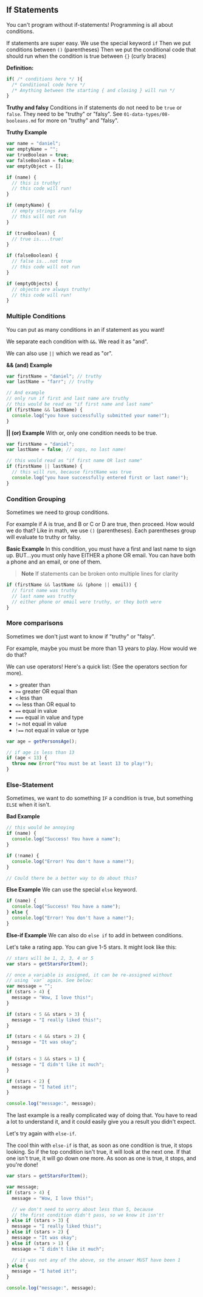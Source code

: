 ## If Statements

You can't program without if-statements! Programming is all about conditions.

If statements are super easy.
We use the special keyword `if`
Then we put conditions between `()` (parentheses)
Then we put the conditional code that should run when the condition is true between `{}` (curly braces)

**Definition:**

```js
if( /* conditions here */ ){
  /* Conditional code here */
  /* Anything between the starting { and closing } will run */
}
```

**Truthy and falsy**
Conditions in if statements do not need to be `true` or `false`. They need to be "truthy" or "falsy". See `01-data-types/08-booleans.md` for more on "truthy" and "falsy".

**Truthy Example**

```js
var name = "daniel";
var emptyName = "";
var trueBoolean = true;
var falseBoolean = false;
var emptyObject = [];

if (name) {
  // this is truthy!
  // this code will run!
}

if (emptyName) {
  // empty strings are falsy
  // this will not run
}

if (trueBoolean) {
  // true is....true!
}

if (falseBoolean) {
  // false is...not true
  // this code will not run
}

if (emptyObjects) {
  // objects are always truthy!
  // this code will run!
}
```

### Multiple Conditions

You can put as many conditions in an if statement as you want!

We separate each condition with `&&`. We read it as "and".

We can also use `||` which we read as "or".

**&& (and) Example**

```js
var firstName = "daniel"; // truthy
var lastName = "farr"; // truthy

// And example
// only run if first and last name are truthy
// this would be read as "if first name and last name"
if (firstName && lastName) {
  console.log("you have successfully submitted your name!");
}
```

**|| (or) Example**
With or, only one condition needs to be true.

```js
var firstName = "daniel";
var lastName = false; // oops, no last name!

// this would read as "if first name OR last name"
if (firstName || lastName) {
  // this will run, because firstName was true
  console.log("you have successfully entered first or last name!");
}
```

### Condition Grouping

Sometimes we need to group conditions.

For example if A is true, and B or C or D are true, then proceed. How would we do that? Like in math, we use `()` (parentheses). Each parentheses group will evaluate to truthy or falsy.

**Basic Example**
In this condition, you must have a first and last name to sign up.
BUT...you must only have EITHER a phone OR email. You can have both a phone and an email, or one of them.

> **Note** If statements can be broken onto multiple lines for clarity

```js
if (firstName && lastName && (phone || email)) {
  // first name was truthy
  // last name was truthy
  // either phone or email were truthy, or they both were
}
```

### More comparisons

Sometimes we don't just want to know if "truthy" or "falsy".

For example, maybe you must be more than 13 years to play. How would we do that?

We can use operators! Here's a quick list: (See the operators section for more).

- `>` greater than
- `>=` greater OR equal than
- `<` less than
- `<=` less than OR equal to
- `==` equal in value
- `===` equal in value and type
- `!=` not equal in value
- `!==` not equal in value or type

```js
var age = getPersonsAge();

// if age is less than 13
if (age < 13) {
  throw new Error("You must be at least 13 to play!");
}
```

### Else-Statement

Sometimes, we want to do something `IF` a condition is true, but something `ELSE` when it isn't.

**Bad Example**

```js
// this would be annoying
if (name) {
  console.log("Success! You have a name");
}

if (!name) {
  console.log("Error! You don't have a name!");
}

// Could there be a better way to do about this?
```

**Else Example**
We can use the special `else` keyword.

```js
if (name) {
  console.log("Success! You have a name");
} else {
  console.log("Error! You don't have a name!");
}
```

**Else-if Example**
We can also do `else if` to add in between conditions.

Let's take a rating app. You can give 1-5 stars. It might look like this:

```js
// stars will be 1, 2, 3, 4 or 5
var stars = getStarsForItem();

// once a variable is assigned, it can be re-assigned without
// using `var` again. See below:
var message = "";
if (stars > 4) {
  message = "Wow, I love this!";
}

if (stars < 5 && stars > 3) {
  message = "I really liked this!";
}

if (stars < 4 && stars > 2) {
  message = "It was okay";
}

if (stars < 3 && stars > 1) {
  message = "I didn't like it much";
}

if (stars < 2) {
  message = "I hated it!";
}

console.log("message:", message);
```

The last example is a really complicated way of doing that. You have to read a lot to understand it, and it could easily give you a result you didn't expect.

Let's try again with `else-if`.

The cool thin with `else-if` is that, as soon as one condition is true, it stops looking. So if the top condition isn't true, it will look at the next one. If that one isn't true, it will go down one more. As soon as one is true, it stops, and you're done!

```js
var stars = getStarsForItem();

var message;
if (stars > 4) {
  message = "Wow, I love this!";

  // we don't need to worry about less than 5, because
  // the first condition didn't pass, so we know it isn't!
} else if (stars > 3) {
  message = "I really liked this!";
} else if (stars > 2) {
  message = "It was okay";
} else if (stars > 1) {
  message = "I didn't like it much";

  // it was not any of the above, so the answer MUST have been 1
} else {
  message = "I hated it!";
}

console.log("message:", message);
```
